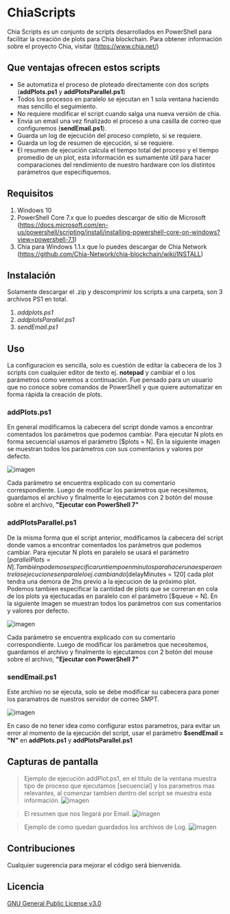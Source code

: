# ChiaScripts
Chia Scripts es un conjunto de scripts desarrollados en PowerShell para facilitar la creación de plots para Chia blockchain.
   Para obtener información sobre el proyecto Chia, visitar (https://www.chia.net/)

## Que ventajas ofrecen estos scripts
* Se automatiza el proceso de ploteado directamente con dos scripts (**addPlots.ps1** y **addPlotsParallel.ps1**)
* Todos los procesos en paralelo se ejecutan en 1 sola ventana haciendo mas sencillo el seguimiento.
* No requiere modificar el script cuando salga una nueva versión de chia.
* Envia un email una vez finalizado el proceso a una casilla de correo que configuremos (**sendEmail.ps1**).
* Guarda un log de ejecución del proceso completo, si se requiere.
* Guarda un log de resumen de ejecución, si se requiere.
* El resumen de ejecución calcula el tiempo total del proceso y el tiempo promedio de un plot, esta información es sumamente útil para hacer comparaciones del rendimiento de nuestro hardware con los distintos parámetros que especifiquemos.

## Requisitos
1. Windows 10
2. PowerShell Core 7.x que lo puedes descargar de sitio de Microsoft (https://docs.microsoft.com/en-us/powershell/scripting/install/installing-powershell-core-on-windows?view=powershell-7.1)
3. Chia para Windows 1.1.x que lo puedes descargar de Chia Network (https://github.com/Chia-Network/chia-blockchain/wiki/INSTALL)

## Instalación
  Solamente descargar el .zip y descomprimir los scripts a una carpeta, son 3 archivos PS1 en total.
  1. _addplots.ps1_
  2. _addplotsParallel.ps1_
  3. _sendEmail.ps1_

## Uso
La configuracion es sencilla, solo es cuestión de editar la cabecera de los 3 scripts con cualquier editor de texto ej. **notepad** y cambiar el o los parámetros como veremos a continuación. Fue pensado para un usuario que no conoce sobre comandos de PowerShell y que quiere automatizar en forma rápida la creación de plots.

### **addPlots.ps1**
   
   En general modificamos la cabecera del script donde vamos a encontrar comentados los parámetros que podemos cambiar. Para ejecutar N plots en forma secuencial usamos el parámetro [$plots = N]. En la siguiente imagen se muestran todos los parámetros con sus comentarios y valores por defecto.
   
   ![imagen](https://user-images.githubusercontent.com/23438179/120945075-158d8d80-c70e-11eb-8322-033470ec1087.png)

   Cada parámetro se encuentra explicado con su comentario correspondiente.
   Luego de modificar los parámetros que necesitemos, guardamos el archivo y finalmente lo ejecutamos con 2 botón del mouse sobre el archivo, **"Ejecutar con PowerShell 7"**
   
   
### **addPlotsParallel.ps1**
   
   De la misma forma que el script anterior, modificamos la cabecera del script donde vamos a encontrar comentados los parámetros que podemos cambiar. Para ejecutar N plots en paralelo se usará el parámetro [$parallelPlots = N]. También podemos especificar un tiempo en minutos para hacer una espera entre las ejecuciones en paralelo ej. cambiando [$delayMinutes = 120] cada plot tendra una demora de 2hs previo a la ejecucion de la próximo plot. Podemos tambien especificar la cantidad de plots que se correran en cola de los plots ya ejectucadas en paralelo con el parámetro [$queue = N]. En la siguiente imagen se muestran todos los parámetros con sus comentarios y valores por defecto.
   
   ![imagen](https://user-images.githubusercontent.com/23438179/120945203-892f9a80-c70e-11eb-9a19-3246e4383f02.png)


   Cada parámetro se encuentra explicado con su comentario correspondiente.
   Luego de modificar los parámetros que necesitemos, guardamos el archivo y finalmente lo ejecutamos con 2 botón del mouse sobre el archivo, **"Ejecutar con PowerShell 7"**

### **sendEmail.ps1**
   
   Este archivo no se ejecuta, solo se debe modificar su cabecera para poner los paramatros de nuestros servidor de correo SMPT.

   ![imagen](https://user-images.githubusercontent.com/23438179/120734113-b6860980-c4be-11eb-9c92-4a560cdfdb0f.png)

   En caso de no tener idea como configurar estos parametros, para evitar un error al momento de la ejecución del script, usar el parámetro **$sendEmail = "N"** en **addPlots.ps1** y **addPlotsParallel.ps1**


## Capturas de pantalla
   > Ejemplo de ejecución addPlot.ps1, en el titulo de la ventana muestra tipo de proceso que ejecutamos [secuencial] y los parametros mas relevantes, al comenzar tambien dentro del script se muestra esta información.
   ![imagen](https://user-images.githubusercontent.com/23438179/120737155-f00d4380-c4c3-11eb-8570-6cef953f403f.png)

   > El resumen que nos llegará por Email.
   ![imagen](https://user-images.githubusercontent.com/23438179/120735336-d0285080-c4c0-11eb-9657-75b0c09b43e3.png)
   
   > Ejemplo de como quedan guardados los archivos de Log.
   ![imagen](https://user-images.githubusercontent.com/23438179/120737660-dcaea800-c4c4-11eb-935d-45ca504efff9.png)
      
## Contribuciones
Cualquier sugerencia para mejorar el código será bienvenida.

## Licencia
[GNU General Public License v3.0](https://choosealicense.com/licenses/gpl-3.0/)

